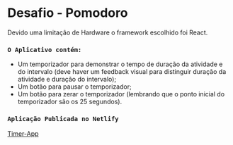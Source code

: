 # Desafio - Pomodoro

Devido uma limitação de Hardware o framework escolhido foi React.

### `O Aplicativo contém:`

- Um temporizador para demonstrar o tempo de duração da atividade e do intervalo (deve haver um feedback visual para distinguir duração da atividade e duração do intervalo);
- Um botão para pausar o temporizador;
- Um botão para zerar o temporizador (lembrando que o ponto inicial do temporizador são os 25 segundos).

### `Aplicação Publicada no Netlify`

[Timer-App](https://6173aa38c0df92074231da3e--friendly-haibt-66d5c8.netlify.app/)
